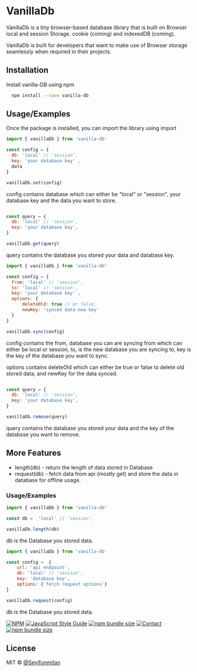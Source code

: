 
# VanillaDb

VanillaDb is a tiny browser-based database library that is built on Browser local and session Storage.
cookie (coming) and indexedDB (coming).

VanillaDb is built for developers that want to make use of Browser storage seamlessly when required in their projects.

## Installation
Install vanilla-DB using npm

```bash
  npm install --save vanilla-db
```

## Usage/Examples
Once the package is installed, you can import the library using import

```javascript
import { vanillaDb } from 'vanilla-db'

const config = {
  db: 'local' // 'session',
  key: 'your database key' ,
  data
}

vanillaDb.set(config)
```
config contains database which can either be "local" or "session", your database key and the data you want to store.

```javascript

const query = {
  db: 'local' // 'session',
  key: 'your database key',
}

vanillaDb.get(query)

```
query contains the database you stored your data and database key.

```javascript
import { vanillaDb } from 'vanilla-db'

const config = {
  from: 'local' // 'session',
  to: 'local' // 'session',
  key: 'your database key' ,
  options: {
      deleteOld: true // or false,
      newKey: 'synced data new key'
  }
}

vanillaDb.sync(config)
```
config contains the from, database you can are syncing from which can either be local or session, to, is the new database you are syncing to, key is the key of the database you want to sync.

options contains deleteOld which can either be true or false to delete old stored data, and newKey for the data synced.


```javascript

const query = {
  db: 'local' // 'session',
  key: 'your database key',
}

vanillaDb.remove(query)

```
query contains the database you stored your data and the key of the databsse you want to remove.

## More Features

- length(db) - return the length of data stored in Database
- request(db) - fetch data from api (mostly get) and store the data in database for offline usage.

### Usage/Examples

```javascript
import { vanillaDb } from 'vanilla-db'

const db =  'local' // 'session',

vanillaDb.length(db)

```
db is the Database you stored data.

```javascript
import { vanillaDb } from 'vanilla-db'

const config =  {
    url: 'api endpoint',
    db: 'local' // 'session',
    key: 'database key',
    options: {'fetch request options'}
}

vanillaDb.request(config)

```
db is the Database you stored data.


[![NPM](https://img.shields.io/npm/v/vanilla-db.svg)](https://www.npmjs.com/package/vanilla-db) [![JavaScript Style Guide](https://img.shields.io/badge/code_style-standard-brightgreen.svg)](https://standardjs.com)
[![npm bundle size](https://img.shields.io/bundlephobia/minzip/burokku?label=bundle%20size&logo=webpack)](https://bundlephobia.com/result?p=burokku)
[![Contact](https://img.shields.io/badge/contact-@zediculz-blue.svg?style=flat&logo=twitter)](https://twitter.com/zediculz)
[![npm bundle size](https://img.shields.io/bundlephobia/minzip/burokku?label=bundle%20size&logo=webpack)](https://bundlephobia.com/result?p=vanilla-db)

## License

MIT © [@Seyifunmitan](https://github.com/@Seyifunmitan)
